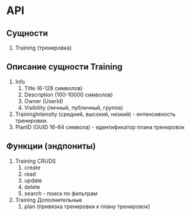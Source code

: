 # API

## Сущности

1. Training (тренировка)

## Описание сущности Training

1. Info
   1. Title (6-128 символов)
   2. Description (100-10000 символов)
   3. Owner (UserId)
   4. Visibility (личный, публичный, группа)
2. TrainingIntensity (средний, высокий, низкий) - интенсивность тренировки.
3. PlanID (GUID 16-64 символа) - идентификатор плана тренировок

## Функции (эндпониты)

1. Training CRUDS
   1. create
   2. read
   3. update
   4. delete
   5. search - поиск по фильтрам
2. Training Дополнительные 
   1. plan (привязка тренировки к плану тренировок)
